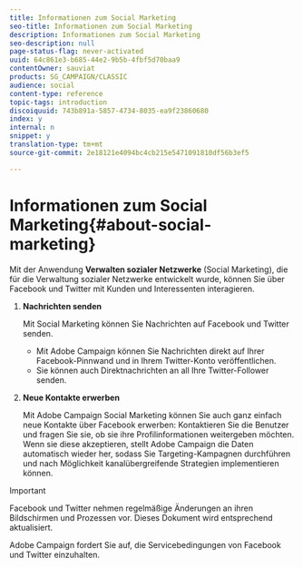 ```yaml
---
title: Informationen zum Social Marketing
seo-title: Informationen zum Social Marketing
description: Informationen zum Social Marketing
seo-description: null
page-status-flag: never-activated
uuid: 64c861e3-b685-44e2-9b5b-4fbf5d70baa9
contentOwner: sauviat
products: SG_CAMPAIGN/CLASSIC
audience: social
content-type: reference
topic-tags: introduction
discoiquuid: 743b891a-5857-4734-8035-ea9f23860680
index: y
internal: n
snippet: y
translation-type: tm+mt
source-git-commit: 2e18121e4094bc4cb215e5471091810df56b3ef5

---
```



# Informationen zum Social Marketing{#about-social-marketing}

Mit der Anwendung **Verwalten sozialer Netzwerke** (Social Marketing), die für die Verwaltung sozialer Netzwerke entwickelt wurde, können Sie über Facebook und Twitter mit Kunden und Interessenten interagieren.

1. **Nachrichten senden**

   Mit Social Marketing können Sie Nachrichten auf Facebook und Twitter senden.

   * Mit Adobe Campaign können Sie Nachrichten direkt auf Ihrer Facebook-Pinnwand und in Ihrem Twitter-Konto veröffentlichen.
   * Sie können auch Direktnachrichten an all Ihre Twitter-Follower senden.

1. **Neue Kontakte erwerben**

   Mit Adobe Campaign Social Marketing können Sie auch ganz einfach neue Kontakte über Facebook erwerben: Kontaktieren Sie die Benutzer und fragen Sie sie, ob sie ihre Profilinformationen weitergeben möchten. Wenn sie diese akzeptieren, stellt Adobe Campaign die Daten automatisch wieder her, sodass Sie Targeting-Kampagnen durchführen und nach Möglichkeit kanalübergreifende Strategien implementieren können.

>[!IMPORTANT]
>
>Facebook und Twitter nehmen regelmäßige Änderungen an ihren Bildschirmen und Prozessen vor. Dieses Dokument wird entsprechend aktualisiert.
>
>Adobe Campaign fordert Sie auf, die Servicebedingungen von Facebook und Twitter einzuhalten.
